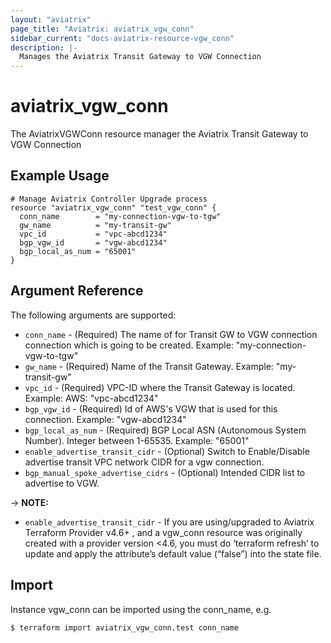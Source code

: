 ```yaml
---
layout: "aviatrix"
page_title: "Aviatrix: aviatrix_vgw_conn"
sidebar_current: "docs-aviatrix-resource-vgw_conn"
description: |-
  Manages the Aviatrix Transit Gateway to VGW Connection
---
```


# aviatrix_vgw_conn

The AviatrixVGWConn resource manager the Aviatrix Transit Gateway to VGW Connection

## Example Usage

```hcl
# Manage Aviatrix Controller Upgrade process
resource "aviatrix_vgw_conn" "test_vgw_conn" {
  conn_name        = "my-connection-vgw-to-tgw"
  gw_name          = "my-transit-gw"
  vpc_id           = "vpc-abcd1234"
  bgp_vgw_id       = "vgw-abcd1234"
  bgp_local_as_num = "65001"
}
```

## Argument Reference

The following arguments are supported:

* `conn_name` - (Required) The name of for Transit GW to VGW connection connection which is going to be created. Example: "my-connection-vgw-to-tgw"
* `gw_name` - (Required) Name of the Transit Gateway. Example: "my-transit-gw"
* `vpc_id` - (Required) VPC-ID where the Transit Gateway is located. Example: AWS: "vpc-abcd1234"
* `bgp_vgw_id` - (Required) Id of AWS's VGW that is used for this connection. Example: "vgw-abcd1234"
* `bgp_local_as_num` - (Required) BGP Local ASN (Autonomous System Number). Integer between 1-65535. Example: "65001"
* `enable_advertise_transit_cidr` - (Optional) Switch to Enable/Disable advertise transit VPC network CIDR for a vgw connection.
* `bgp_manual_spoke_advertise_cidrs` - (Optional) Intended CIDR list to advertise to VGW.

-> **NOTE:** 

* `enable_advertise_transit_cidr` - If you are using/upgraded to Aviatrix Terraform Provider v4.6+ , and a vgw_conn resource was originally created with a provider version <4.6, you must do ‘terraform refresh’ to update and apply the attribute’s default value (“false”) into the state file.

## Import

Instance vgw_conn can be imported using the conn_name, e.g.

```
$ terraform import aviatrix_vgw_conn.test conn_name
```